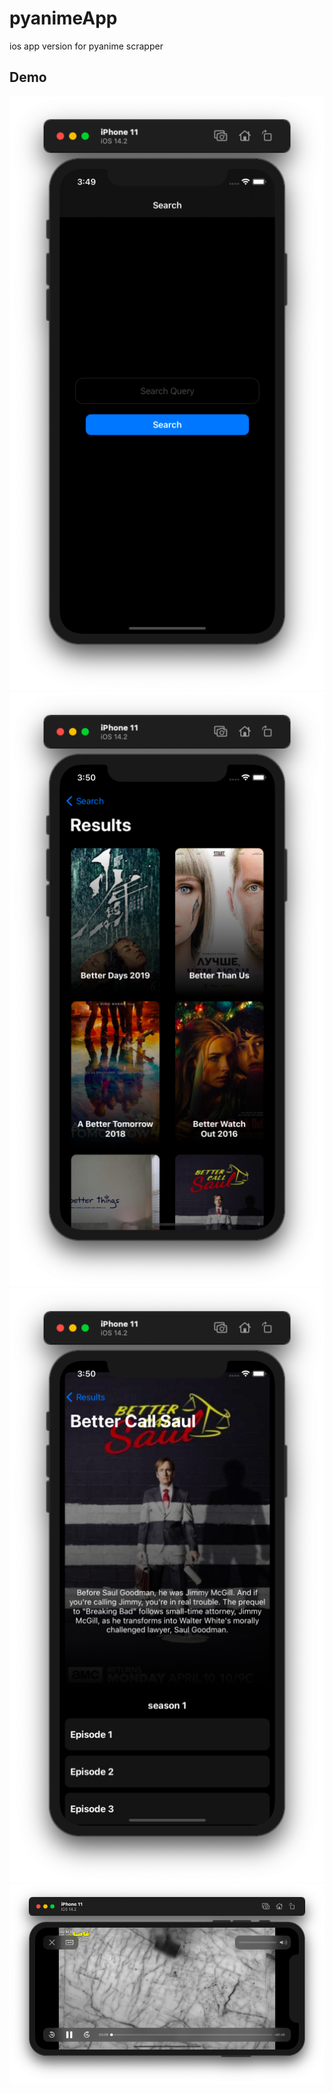 # pyanimeApp

ios app version for pyanime scrapper


## Demo

![demo image 1](screenshots/searchView.png)
<br>
![demo image 2](screenshots/searchResultsView.png)
<br>
![demo image 3](screenshots/showView.png)
<br>
![demo image 4](screenshots/playerView.png)

